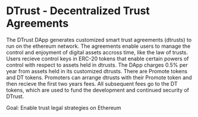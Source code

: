 # DTrust - Decentralized Trust Agreements

The DTrust DApp generates customized smart trust agreements (dtrusts) to run on the ethereum network. The agreements enable users to manage the control and enjoyment of digital assets accross time, like the law of trusts. Users recieve control keys in ERC-20 tokens that enable certain powers of control with respect to assets held in dtrusts. The DApp charges 0.5% per year from assets held in its customized dtrusts. There are Promote tokens and DT tokens. Promoters can arrange dtrusts with their Promote token and then recieve the first two years fees. All subsequent fees go to the DT tokens, which are used to fund the development and continued security of DTrust. 

Goal: Enable trust legal strategies on Ethereum
